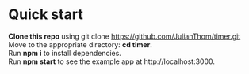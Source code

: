 # Quick start

**Clone this repo** using git clone https://github.com/JulianThom/timer.git  
Move to the appropriate directory: **cd timer**.  
Run **npm i** to install dependencies.  
Run **npm start** to see the example app at http://localhost:3000.  
